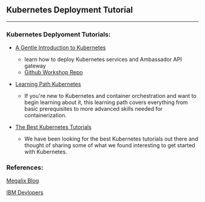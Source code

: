 ## Kubernetes Deployment Tutorial
*************

### Kubernetes Deplyoment Tutorials:

- [A Gentle Introduction to Kubernetes](https://medium.com/faun/a-gentle-introduction-to-kubernetes-4961e443ba26) 
  - learn how to deploy Kubernetes services and Ambassador API gateway
  - [Github Workshop Repo](https://github.com/eon01/kubernetes-workshop?ref=hackr.io)


- [Learning Path Kubernetes](https://developer.ibm.com/series/kubernetes-learning-path/)
  - If you're new to Kubernetes and container orchestration and want to begin learning about it, this learning path covers everything from basic prerequisites to more advanced skills needed for containerization.

- [The Best Kubernetes Tutorials](https://www.magalix.com/blog/the-best-kubernetes-tutorials)
  - We have been looking for the best Kubernetes tutorials out there and thought of sharing some of what we found interesting to get started with Kubernetes.



### References:

[Megalix Blog](https://www.magalix.com/blog/the-best-kubernetes-tutorials)

[IBM Devlopers](https://developer.ibm.com/series/kubernetes-learning-path/)